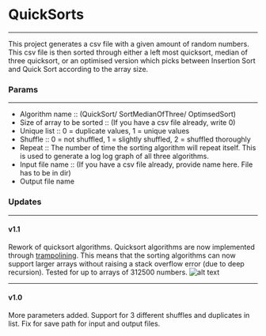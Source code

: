 # QuickSorts
---
This project generates a csv file with a given amount of random numbers. This csv file is then sorted through either a left most quicksort, median of three quicksort, or an optimised version which picks between Insertion Sort and Quick Sort according to the array size.

### Params
---
- Algorithm name :: (QuickSort/ SortMedianOfThree/ OptimsedSort)
- Size of array to be sorted :: (If you have a csv file already, write 0)
- Unique list :: 0 = duplicate values, 1 = unique values
- Shuffle :: 0 = not shuffled, 1 = slightly shuffled, 2 = shuffled thoroughly
- Repeat :: The number of time the sorting algorithm will repeat itself. This is used to generate a log log graph of all three algorithms.
- Input file name :: (If you have a csv file already, provide name here. File has to be in dir)
- Output file name

### Updates
---
#### v1.1

Rework of quicksort algorithms. Quicksort algorithms are now implemented through [trampolining](https://en.wikipedia.org/wiki/Trampoline_(computing)). This means that the sorting algorithms can now support larger arrays without raising a stack overflow error (due to deep recursion). Tested for up to arrays of 312500 numbers.
![alt text](http://image.prntscr.com/image/b4ebd11f22334e3193cdbbd0041a80f3.png "Log Log Graphs")

---
#### v1.0

More parameters added. Support for 3 different shuffles and duplicates in list. 
Fix for save path for input and output files.